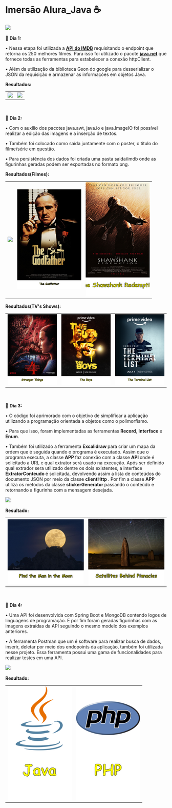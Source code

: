 <h1 align=center"> Imersão Alura_Java ☕ </h1>
                 <p><img src="img src=http://img.shields.io/static/v1?label=STATUS&message=CONCLUIDO&color=GREEN&style=for-the-badge"/></p>
                 <p> 🏁 <b>Dia 1:</b> <p>
                 <p> • Nessa etapa foi utilizada a <a href="https://imdb-api.com"><b>API do IMDB</b></a> requisitando o endpoint que retorna os 250 melhores filmes. Para isso foi utilizado o pacote <a href="https://docs.oracle.com/javase/7/docs/api/java/net/package-summary.html"><b>java.net</b></a> que fornece todas as ferramentas para estabelecer a conexão httpClient.</p>
                 <p> • Além da utilização da biblioteca Gson do google para desserializar o JSON da requisição e armazenar as informações em objetos Java.</br></p>
                 <p> <b>Resultados:</b> </p>
                 <table>
                  <tr>
                    <td><img src="https://user-images.githubusercontent.com/112342523/228338346-3439d6e7-71ba-4bd1-bbec-3f7c2a8cdb44.png" width="500" height "500"></td>
                    <td><img src="https://user-images.githubusercontent.com/112342523/228338930-14d0e8bc-61d3-4ff4-be6d-de75be398eb1.png" width="500" height "500"</br></br></td>
                  </tr>
                 </table>
                 <p></br></br> 🏁 <b>Dia 2:</b> <p>
                 <p> • Com o auxílio dos pacotes java.awt, java.io e java.ImageIO foi possível realizar a edição das imagens e a inserção de textos.</p>
                 <p> • Também foi colocado como saída juntamente com o poster, o título do filme/série em questão.</p>
                 <p> • Para persistência dos dados foi criada uma pasta saida/imdb onde as figurinhas geradas podem ser exportadas no formato png.</p>
                 <p> <b>Resultados(Filmes):</b> </p>
                 <table>
                    <tr>
                    <td><img src="https://github.com/filipimantelato/aluraImersao-JAVA/blob/main/saida/The%20Dark%20Knight.png?raw=true" width="200" height "200"/></td>
                    <td><img src="https://github.com/filipimantelato/aluraImersao-JAVA/blob/main/saida/The%20Godfather.png?raw=true" width="200" height "200"/></td>
                    <td><img src="https://github.com/filipimantelato/aluraImersao-JAVA/blob/main/saida/The%20Shawshank%20Redemption.png?raw=true" width="200" height "200"/</td>                                           </tr>
                </table>
                 <p> <b>Resultados(TV's Shows):</b> </p>
                 <table>
                    <tr>
                    <td><img src="https://github.com/filipimantelato/aluraImersao-JAVA/blob/main/saida/Stranger%20Things.png?raw=true" width="200" height "200"/></td>
                    <td><img src="https://github.com/filipimantelato/aluraImersao-JAVA/blob/main/saida/The%20Boys.png?raw=true" width="200" height "200"/></td>
                    <td><img src="https://github.com/filipimantelato/aluraImersao-JAVA/blob/main/saida/The%20Terminal%20List.png?raw=true" width="200" height "200"/</td>                                           </tr>
                </table>
                <p></br></br> 🏁 <b>Dia 3:</b> <p>
                 <p> • O código foi aprimorado com o objetivo de simplificar a aplicação utilizando a programação orientada a objetos como o polimorfismo.</p>
                 <p> • Para que isso, foram implementadas as ferramentas <b>Record</b>, <b> Interface</b> e <b> Enum</b>.</p>
                 <p> • Também foi utilizado a ferramenta <b> Excalidraw </b>para criar um mapa da ordem que é seguida quando o programa é executado. Assim que o programa executa, a classe <b> APP </b> faz conexão com a classe <b> API </b> onde é solicitado a URL e qual extrator será usado na execução. Após ser definido qual extrador sera utilizado dentre os dois existentes, a interface <b> ExtratorConteudo </b> é solicitada, devolvendo assim a lista de conteúdos do documento JSON por meio da classe <b> clientHttp </b>. Por fim a classe <b> APP </b> utiliza os metodos da classe <b> stickerGenerator </b> passando o conteúdo e retornando a figurinha com a mensagem desejada.</p>
                 <img src="https://user-images.githubusercontent.com/112342523/228933486-5f8433b4-e6a3-4965-91f8-07232c08852f.png"/>
                 <p> <b>Resultado:</b> </p>    
                 <table align="center">
                    <tr>
                    <td><img src="https://github.com/filipimantelato/aluraImersao-JAVA/blob/main/saida/Find%20the%20Man%20in%20the%20Moon.png?raw=true" width="400" height "400" align="center"/></td>
                    <td><img src="https://github.com/filipimantelato/aluraImersao-JAVA/blob/main/saida/Satellites%20Behind%20Pinnacles.png?raw=true" width="400" height "400" align="center"/></td>                                        
                   </tr>
                </table>    
                <p></br></br> 🏁 <b>Dia 4:</b> <p>
                <p> • Uma API foi desenvolvida com Spring Boot e MongoDB contendo logos de linguagens de programação. E por fim foram geradas figurinhas com as imagens extraídas da API seguindo o mesmo modelo dos exemplos anteriores.</p>
                <p> • A ferramenta Postman que um é software para realizar busca de dados, inserir, deletar por meio dos endopoints da aplicação, também foi utilizada nesse projeto. Essa ferramenta possui uma gama de funcionalidades para realizar testes em uma API.</p>
                <img src="https://user-images.githubusercontent.com/112342523/229817699-a571fdba-16cb-45ae-88d5-f074e2620816.png"/>
                <p> <b>Resultado:</b> </p> 
                <table align="center">
                    <tr>
                    <td><img src="https://github.com/filipimantelato/aluraImersao-JAVA/blob/main/saida/Java.png" width="200" height "200"/></td>
                    <td><img src="https://github.com/filipimantelato/aluraImersao-JAVA/blob/main/saida/PHP.png" width="200" height "200"/></td>
                    </tr>
                </table>
          


